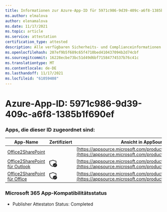 ```yaml
---
title: Informationen zur Azure-App-ID für 5971c986-9d39-409c-a6f8-1385b1f690ef
ms.author: elmalova
author: elenamalova
ms.date: 11/17/2021
ms.topic: article
ms.service: attestation
certification_type: attested
description: Alle verfügbaren Sicherheits- und Complianceinformationen für 5971c986-9d39-409c-a6f8-1385b1f690ef.
ms.openlocfilehash: 207ef9b5f689c65f4710bed410437094b2d74cbf
ms.sourcegitcommit: 16228ecbe73bc51d49d6bf71584774537b76c41c
ms.translationtype: MT
ms.contentlocale: de-DE
ms.lasthandoff: 11/17/2021
ms.locfileid: "61059408"
---
```

# <a name="azure-app-id-5971c986-9d39-409c-a6f8-1385b1f690ef"></a>Azure-App-ID: 5971c986-9d39-409c-a6f8-1385b1f690ef


### <a name="apps-associated-with-this-id"></a>Apps, die dieser ID zugeordnet sind:
| **App-Name** | **Zertifiziert** | **Ansicht in AppSource** |
|--------------|---------------|-----------------------|
| [Office2SharePoint](https://docs.microsoft.com/microsoft-365-app-certification/forward/17859280.o2s) |  | [https://appsource.microsoft.com/product/office/17859280.o2s](https://appsource.microsoft.com/product/office/17859280.o2s) |
| [Office2SharePoint für Outlook](https://docs.microsoft.com/microsoft-365-app-certification/forward/WA104380689) | <img alt="Certified application badge" src="../media/certified-badge.png" height="25" width="25" /> | [https://appsource.microsoft.com/product/office/WA104380689](https://appsource.microsoft.com/product/office/WA104380689) |
| [Office2SharePoint für Office](https://docs.microsoft.com/microsoft-365-app-certification/forward/WA104381787) | <img alt="Certified application badge" src="../media/certified-badge.png" height="25" width="25" /> | [https://appsource.microsoft.com/product/office/WA104381787](https://appsource.microsoft.com/product/office/WA104381787) |

### <a name="microsoft-365-app-compliance-status"></a>Microsoft 365 App-Kompatibilitätsstatus
- Publisher Attestaton Status: Completed
